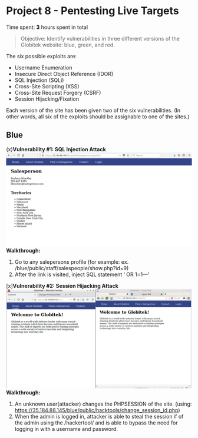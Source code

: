 # Project 8 - Pentesting Live Targets

Time spent: **3** hours spent in total

> Objective: Identify vulnerabilities in three different versions of the Globitek website: blue, green, and red.

The six possible exploits are:
* Username Enumeration
* Insecure Direct Object Reference (IDOR)
* SQL Injection (SQLi)
* Cross-Site Scripting (XSS)
* Cross-Site Request Forgery (CSRF)
* Session Hijacking/Fixation

Each version of the site has been given two of the six vulnerabilities. (In other words, all six of the exploits should be assignable to one of the sites.)

## Blue
(x)**Vulnerability #1: SQL Injection Attack**
 <img src="https://github.com/eddenk/Codepathweek8/blob/master/SQL_Injection.gif" alt="SQL_Injection" title="SQL_Injection" />
**Walkthrough:**
1.	Go to any salepersons profile (for example: ex. /blue/public/staff/salespeople/show.php?id=9)
2.	After the link is visited, inject SQL statement ‘ OR 1=1—'



[x]**Vulnerability #2: Session Hijacking Attack**
<img src="https://github.com/eddenk/Codepathweek8/blob/master/Session_Hijacking.gif" alt="Session_Hijacking" title="Session_Hijacking" />
**Walkthrough:**
1.	An unknown user(attacker) changes the PHPSESSION of the site. (using: https://35.184.88.145/blue/public/hacktools/change_session_id.php)
2.	When the admin is logged in, attacker is able to steal the session if of the admin using the /hackertool/ and is able to bypass the need for logging in with a username and password.
